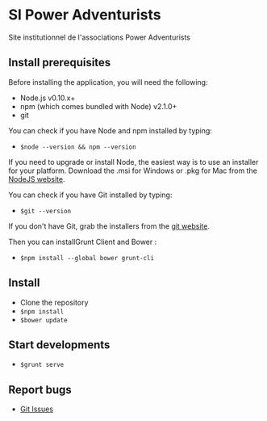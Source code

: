 # SI Power Adventurists 
Site institutionnel de l'associations Power Adventurists

## Install prerequisites
Before installing the application, you will need the following:
* Node.js v0.10.x+
* npm (which comes bundled with Node) v2.1.0+
* git

You can check if you have Node and npm installed by typing:
* `$node --version && npm --version`

If you need to upgrade or install Node, the easiest way is to use an installer for your platform. Download the .msi for Windows or .pkg for Mac from the [NodeJS website](http://nodejs.org/download/).

You can check if you have Git installed by typing:
* `$git --version`

If you don't have Git, grab the installers from the [git website](http://git-scm.com/).

Then you can installGrunt Client and Bower : 
* `$npm install --global bower grunt-cli`

## Install
* Clone the repository 
* `$npm install`
* `$bower update`

## Start developments
* `$grunt serve`

## Report bugs
* [Git Issues](https://github.com/Nehorim/si-power-adventurists/issues)

